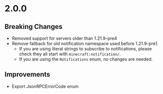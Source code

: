 # 2.0.0

## Breaking Changes
- Removed support for servers older than 1.21.9-pre4
- Remove fallback for old notification namespace used before 1.21.9-pre1.
  - If you are using literal strings to subscribe to notifications, please check they all start with `minecraft:notification/`. 
  - If you are using the `Notifications` enum, no changes are needed.

## Improvements
- Export JsonRPCErrorCode enum
